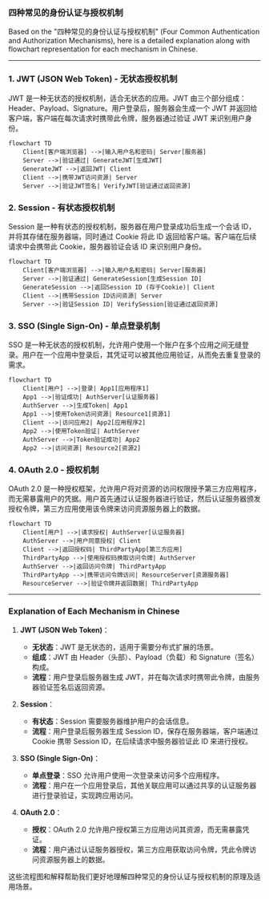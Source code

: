 ### 四种常见的身份认证与授权机制

Based on the "四种常见的身份认证与授权机制" (Four Common Authentication and Authorization Mechanisms), 
here is a detailed explanation along with flowchart representation for each mechanism in Chinese.

---

### 1. JWT (JSON Web Token) - 无状态授权机制

JWT 是一种无状态的授权机制，适合无状态的应用。JWT 由三个部分组成：Header、Payload、Signature。用户登录后，服务器会生成一个 JWT 并返回给客户端，客户端在每次请求时携带此令牌，服务器通过验证 JWT 来识别用户身份。

```mermaid
flowchart TD
    Client[客户端浏览器] -->|输入用户名和密码| Server[服务器]
    Server -->|验证通过| GenerateJWT[生成JWT]
    GenerateJWT -->|返回JWT| Client
    Client -->|携带JWT访问资源| Server
    Server -->|验证JWT签名| VerifyJWT[验证通过返回资源]
```

### 2. Session - 有状态授权机制

Session 是一种有状态的授权机制，服务器在用户登录成功后生成一个会话 ID，并将其存储在服务器端，同时通过 Cookie 将此 ID 返回给客户端。客户端在后续请求中会携带此 Cookie，服务器验证会话 ID 来识别用户身份。

```mermaid
flowchart TD
    Client[客户端浏览器] -->|输入用户名和密码| Server[服务器]
    Server -->|验证通过| GenerateSession[生成Session ID]
    GenerateSession -->|返回Session ID (存于Cookie)| Client
    Client -->|携带Session ID访问资源| Server
    Server -->|验证Session ID| VerifySession[验证通过返回资源]
```

### 3. SSO (Single Sign-On) - 单点登录机制

SSO 是一种无状态的授权机制，允许用户使用一个账户在多个应用之间无缝登录。用户在一个应用中登录后，其凭证可以被其他应用验证，从而免去重复登录的需求。

```mermaid
flowchart TD
    Client[用户] -->|登录| App1[应用程序1]
    App1 -->|验证成功| AuthServer[认证服务器]
    AuthServer -->|生成Token| App1
    App1 -->|使用Token访问资源| Resource1[资源1]
    Client -->|访问应用2| App2[应用程序2]
    App2 -->|使用Token验证| AuthServer
    AuthServer -->|Token验证成功| App2
    App2 -->|访问资源| Resource2[资源2]
```

### 4. OAuth 2.0 - 授权机制

OAuth 2.0 是一种授权框架，允许用户将对资源的访问权限授予第三方应用程序，而无需暴露用户的凭据。用户首先通过认证服务器进行验证，然后认证服务器颁发授权令牌，第三方应用使用该令牌来访问资源服务器上的数据。

```mermaid
flowchart TD
    Client[用户] -->|请求授权| AuthServer[认证服务器]
    AuthServer -->|用户同意授权| Client
    Client -->|返回授权码| ThirdPartyApp[第三方应用]
    ThirdPartyApp -->|使用授权码换取访问令牌| AuthServer
    AuthServer -->|返回访问令牌| ThirdPartyApp
    ThirdPartyApp -->|携带访问令牌访问| ResourceServer[资源服务器]
    ResourceServer -->|验证令牌并返回数据| ThirdPartyApp
```

---

### Explanation of Each Mechanism in Chinese

1. **JWT (JSON Web Token)**：
   - **无状态**：JWT 是无状态的，适用于需要分布式扩展的场景。
   - **组成**：JWT 由 Header（头部）、Payload（负载）和 Signature（签名）构成。
   - **流程**：用户登录后服务器生成 JWT，并在每次请求时携带此令牌，由服务器验证签名后返回资源。

2. **Session**：
   - **有状态**：Session 需要服务器维护用户的会话信息。
   - **流程**：用户登录后服务器生成 Session ID，保存在服务器端，客户端通过 Cookie 携带 Session ID，在后续请求中服务器验证此 ID 来进行授权。

3. **SSO (Single Sign-On)**：
   - **单点登录**：SSO 允许用户使用一次登录来访问多个应用程序。
   - **流程**：用户在一个应用登录后，其他关联应用可以通过共享的认证服务器进行登录验证，实现跨应用访问。

4. **OAuth 2.0**：
   - **授权**：OAuth 2.0 允许用户授权第三方应用访问其资源，而无需暴露凭证。
   - **流程**：用户通过认证服务器授权，第三方应用获取访问令牌，凭此令牌访问资源服务器上的数据。

这些流程图和解释帮助我们更好地理解四种常见的身份认证与授权机制的原理及适用场景。
